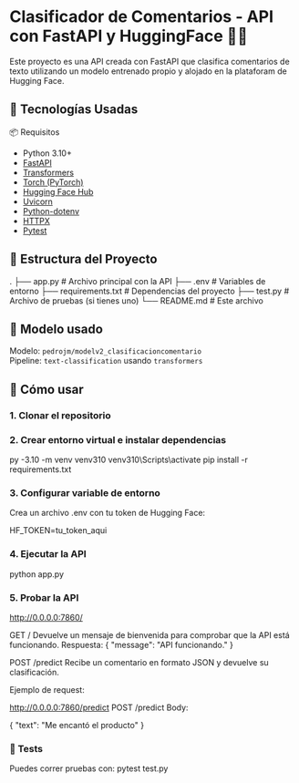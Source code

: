 # Clasificador de Comentarios - API con FastAPI y HuggingFace 🤖🚀

Este proyecto es una API creada con FastAPI que clasifica comentarios de texto utilizando un modelo entrenado propio y alojado en la plataforam de Hugging Face.

## 🚀 Tecnologías Usadas
📦 Requisitos
- Python 3.10+
- [FastAPI](https://fastapi.tiangolo.com/)
- [Transformers](https://huggingface.co/docs/transformers/)
- [Torch (PyTorch)](https://pytorch.org/)
- [Hugging Face Hub](https://huggingface.co/)
- [Uvicorn](https://www.uvicorn.org/)
- [Python-dotenv](https://pypi.org/project/python-dotenv/)
- [HTTPX](https://www.python-httpx.org/)
- [Pytest](https://docs.pytest.org/)

## 📁 Estructura del Proyecto
.
├── app.py # Archivo principal con la API
 ├── .env # Variables de entorno 
 ├── requirements.txt # Dependencias del proyecto
 ├── test.py # Archivo de pruebas (si tienes uno)
 └── README.md # Este archivo
## 🧠 Modelo usado
Modelo: `pedrojm/modelv2_clasificacioncomentario`  
Pipeline: `text-classification` usando `transformers`

## 🚀 Cómo usar

### 1. Clonar el repositorio

### 2. Crear entorno virtual e instalar dependencias

py -3.10 -m venv venv310
venv310\Scripts\activate
pip install -r requirements.txt

### 3. Configurar variable de entorno
Crea un archivo .env con tu token de Hugging Face:

HF_TOKEN=tu_token_aqui

### 4. Ejecutar la API
python app.py

### 5. Probar la API
http://0.0.0.0:7860/  

GET /
Devuelve un mensaje de bienvenida para comprobar que la API está funcionando.
Respuesta:
{
  "message": "API funcionando."
}

POST /predict
Recibe un comentario en formato JSON y devuelve su clasificación.

Ejemplo de request:

http://0.0.0.0:7860/predict 
POST /predict
Body:

{
  "text": "Me encantó el producto"
}

### 🧪 Tests
Puedes correr pruebas con:
pytest test.py



